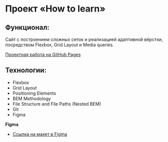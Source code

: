 # Проект «How to learn»

## Функционал: 
Сайт с построением сложных сеток и реализацией 
адаптивной вёрстки, посредством Flexbox, Grid Layout и Media queries.

[Проектная работа на GitHub Pages](https://kvadrat-1.github.io/russian-travel-master/)

## Технологии: 
* Flexbox 
* Grid Layout 
* Positioning Elements 
* BEM Methodology 
* File Structure and File Paths (Nested BEM) 
* Git 
* Figma

**Figma**
* [Ссылка на макет в Figma](https://www.figma.com/file/OyRWEjU6wBwRe1hapzQoLx/Sprint-3%3A-Russia-%2F-desktop-%2B-mobile?node-id=28503%3A0)

